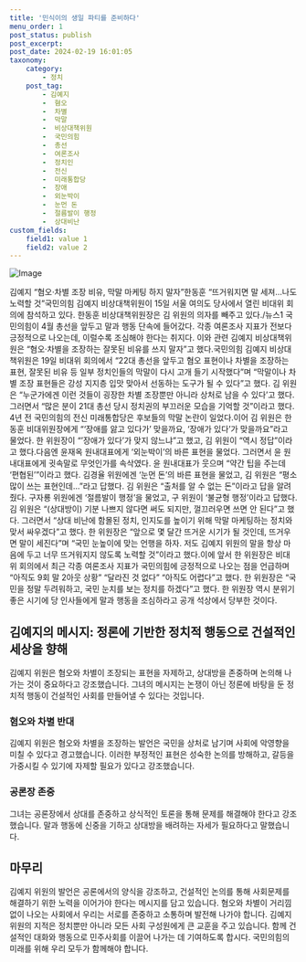 ```yaml
---
title: '민식이의 생일 파티를 준비하다'
menu_order: 1
post_status: publish
post_excerpt: 
post_date: 2024-02-19 16:01:05
taxonomy:
    category:
        - 정치
    post_tag:
        - 김예지
        -  혐오
        -  차별
        -  막말
        -  비상대책위원
        -  국민의힘
        -  총선
        -  여론조사
        -  정치인
        -  전신
        -  미래통합당
        -  장애
        -  외눈박이
        -  눈먼 돈
        -  절름발이 행정
        -  상대비난
custom_fields:
    field1: value 1
    field2: value 2
---
```


![Image](https://imgnews.pstatic.net/image/023/2024/02/19/0003817474_001_20240219101001087.jpg?type=w647)

김예지 “혐오·차별 조장 비유, 막말 마케팅 하지 말자”한동훈 “뜨거워지면 말 세져…나도 노력할 것”국민의힘 김예지 비상대책위원이 15일 서울 여의도 당사에서 열린 비대위 회의에 참석하고 있다. 한동훈 비상대책위원장은 김 위원의 의자를 빼주고 있다./뉴스1 국민의힘이 4월 총선을 앞두고 말과 행동 단속에 들어갔다. 각종 여론조사 지표가 전보다 긍정적으로 나오는데, 이럴수록 조심해야 한다는 취지다. 이와 관련 김예지 비상대책위원은 “혐오·차별을 조장하는 잘못된 비유를 쓰지 말자”고 했다.국민의힘 김예지 비상대책위원은 19일 비대위 회의에서 “22대 총선을 앞두고 혐오 표현이나 차별을 조장하는 표현, 잘못된 비유 등 일부 정치인들의 막말이 다시 고개 들기 시작했다”며 “막말이나 차별 조장 표현들은 강성 지지층 입맛 맞아서 선동하는 도구가 될 수 있다”고 했다. 김 위원은 “누군가에겐 이런 것들이 굉장한 차별 조장뿐만 아니라 상처로 남을 수 있다’고 했다. 그러면서 “많은 분이 21대 총선 당시 정치권의 부끄러운 모습을 기억할 것”이라고 했다. 4년 전 국민의힘의 전신 미래통합당은 후보들의 막말 논란이 일었다.이어 김 위원은 한동훈 비대위원장에게 “‘장애를 앓고 있다가’ 맞을까요, ‘장애가 있다’가 맞을까요”라고 물었다. 한 위원장이 “’장애가 있다’가 맞지 않느냐”고 했고, 김 위원이 “역시 정답”이라고 했다.다음엔 윤재옥 원내대표에게 ‘외눈박이’의 바른 표현을 물었다. 그러면서 윤 원내대표에게 귓속말로 무엇인가를 속삭였다. 윤 원내대표가 웃으며 “약간 팁을 주는데 ‘편협된’”이라고 했다. 김경율 위원에겐 ‘눈먼 돈’의 바른 표현을 물었고, 김 위원은 “평소 많이 쓰는 표현인데…”라고 답했다. 김 위원은 “출처를 알 수 없는 돈”이라고 답을 알려줬다. 구자룡 위원에겐 ‘절름발이 행정’을 물었고, 구 위원이 ‘불균형 행정’이라고 답했다.김 위원은 “(상대방이) 기분 나쁘지 않다면 써도 되지만, 껄끄러우면 쓰면 안 된다”고 했다. 그러면서 “상대 비난에 함몰된 정치, 인지도를 높이기 위해 막말 마케팅하는 정치와 맞서 싸우겠다”고 했다. 한 위원장은 “앞으로 몇 달간 뜨거운 시기가 될 것인데, 뜨거우면 말이 세진다”며 “국민 눈높이에 맞는 언행을 하자. 저도 김예지 위원의 말을 항상 마음에 두고 너무 뜨거워지지 않도록 노력할 것”이라고 했다.이에 앞서 한 위원장은 비대위 회의에서 최근 각종 여론조사 지표가 국민의힘에 긍정적으로 나오는 점을 언급하며 “아직도 9회 말 2아웃 상황” “달라진 것 없다” “아직도 어렵다”고 했다. 한 위원장은 “국민을 정말 두려워하고, 국민 눈치를 보는 정치를 하겠다”고 했다. 한 위원장 역시 분위기 좋은 시기에 당 인사들에게 말과 행동을 조심하라고 공개 석상에서 당부한 것이다.
## 김예지의 메시지: 정론에 기반한 정치적 행동으로 건설적인 세상을 향해
김예지 위원은 혐오와 차별이 조장되는 표현을 자제하고, 상대방을 존중하며 논의해 나가는 것이 중요하다고 강조했습니다. 그녀의 메시지는 논쟁이 아닌 정론에 바탕을 둔 정치적 행동이 건설적인 사회를 만들어낼 수 있다는 것입니다.
### 혐오와 차별 반대
김예지 위원은 혐오와 차별을 조장하는 발언은 국민을 상처로 남기며 사회에 악영향을 미칠 수 있다고 경고했습니다. 이러한 부정적인 표현은 성숙한 논의를 방해하고, 갈등을 가중시킬 수 있기에 자제할 필요가 있다고 강조했습니다.
### 공론장 존중
그녀는 공론장에서 상대를 존중하고 상식적인 토론을 통해 문제를 해결해야 한다고 강조했습니다. 말과 행동에 신중을 기하고 상대방을 배려하는 자세가 필요하다고 말했습니다.
## 마무리
김예지 위원의 발언은 공론에서의 양식을 강조하고, 건설적인 논의를 통해 사회문제를 해결하기 위한 노력을 이어가야 한다는 메시지를 담고 있습니다. 혐오와 차별이 거리낌 없이 나오는 사회에서 우리는 서로를 존중하고 소통하며 발전해 나가야 합니다. 김예지 위원의 지적은 정치뿐만 아니라 모든 사회 구성원에게 큰 교훈을 주고 있습니다. 함께 건설적인 대화와 행동으로 민주사회를 이끌어 나가는 데 기여하도록 합시다. 국민의힘의 미래를 위해 우리 모두가 함께해야 합니다.
